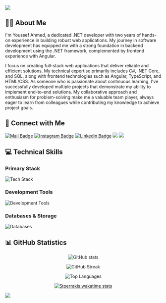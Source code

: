 <img src="https://capsule-render.vercel.app/api?type=waving&color=0:3a8296,100:091519&height=150&text=Hi,%20I'm%20Youssef%20Ahmed&fontSize=50&fontColor=61DAFB&fontAlignY=45&animation=twinkling&desc=Full%20Stack%20Developer%20(.NET%20and%20Angular)&descSize=30&descAlignY=85&section=header" />

## 👨‍💻 About Me

I'm Youssef Ahmed, a dedicated .NET developer with two years of hands-on experience in building robust web applications. My journey in software development has equipped me with a strong foundation in backend development using the .NET framework, complemented by frontend experience with Angular.

I focus on creating full-stack web applications that deliver reliable and efficient solutions. My technical expertise primarily includes C#, .NET Core, and SQL, along with frontend technologies such as Angular, TypeScript, and HTML/CSS. As someone who is passionate about continuous learning, I've successfully developed multiple projects that demonstrate my ability to implement end-to-end solutions. My collaborative approach and enthusiasm for problem-solving make me a valuable team player, always eager to learn from colleagues while contributing my knowledge to achieve project goals.

## 🤝 Connect with Me

[![Mail Badge](https://img.shields.io/badge/-uosefahmed0022@gmail.com-dc2626?style=flat&labelColor=dc2626&logo=gmail&logoColor=white)](mailto:uosefahmed0022@gmail.com)
[![Instagram Badge](https://img.shields.io/badge/-@uossef_agag-c026d3?style=flat&labelColor=c026d3&logo=instagram&logoColor=white)](https://www.instagram.com/uossef_agag) 
[![Linkedin Badge](https://img.shields.io/badge/-yousef_ahmed-0284c7?style=flat&labelColor=0284c7&logo=linkedin&logoColor=white)](https://www.linkedin.com/in/yousef-ahmed-175ab4268/) 
[![](https://komarev.com/ghpvc/?username=uosefahmed22&color=blue&label=Profile%20Views)](https://github.com/uosefahmed22)
[![](https://img.shields.io/github/followers/uosefahmed22?label=GitHub%20Followers)](https://github.com/uosefahmed22)

## 💻 Technical Skills

### Primary Stack
![Tech Stack](https://skillicons.dev/icons?i=cs,dotnet,angular,ts,js,html,css,bootstrap)

### Development Tools
![Development Tools](https://skillicons.dev/icons?i=visualstudio,vscode,docker,postman,git,github)

### Databases & Storage
![Databases](https://skillicons.dev/icons?i=sqlserver,mongodb,redis)

## 📊 GitHub Statistics

<div align="center">
  
![GitHub stats](https://github-readme-stats.vercel.app/api?username=uosefahmed22&theme=react&show_icons=true&)

![GitHub Streak](https://github-readme-streak-stats.herokuapp.com?user=uosefahmed22&theme=react&card_width=470)

![Top Languages](https://github-readme-stats.vercel.app/api/top-langs/?username=uosefahmed22&card_width=495&langs_count=7&layout=compact&theme=react)

[![Stperrakis wakatime stats](https://github-readme-stats.vercel.app/api/wakatime?username=uosefahmed22)](https://github.com/anuraghazra/github-readme-stats)

</div>

<img src="https://capsule-render.vercel.app/api?type=waving&color=0:4daec8,100:091519&height=100&section=footer" />
